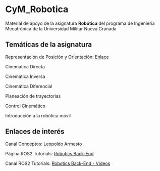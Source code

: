 # CyM_Robotica

Material de apoyo de la asignatura **Robótica** del programa de Ingeniería Mecatrónica de la Universidad Militar Nueva Granada

## Temáticas de la asignatura

Representación de Posición y Orientación: [Enlace](/Representación%20de%20Posición%20y%20Orientación)

 Cinemática Directa

 Cinemática Inversa

 Cinemática Diferencial

 Planeación de trayectorias

 Control Cinemático

 Introducción a la robótica móvil


## Enlaces de interés

Canal Conceptos: [Leopoldo Armesto](https://www.youtube.com/@LeoArmesto/featured)

Página ROS2 Tutorials: [Robotics Back-End](https://roboticsbackend.com/category/ros2/)

Canal ROS2 Tutorials: [Robotics Back-End - Videos](https://www.youtube.com/channel/UCelRThOKlWMnpjqr5EBq6tg)